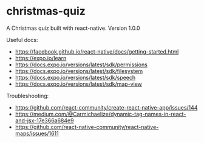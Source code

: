 # christmas-quiz

A Christmas quiz built with react-native. Version 1.0.0

Useful docs:
* https://facebook.github.io/react-native/docs/getting-started.html
* https://expo.io/learn
* https://docs.expo.io/versions/latest/sdk/permissions
* https://docs.expo.io/versions/latest/sdk/filesystem
* https://docs.expo.io/versions/latest/sdk/speech
* https://docs.expo.io/versions/latest/sdk/map-view

Troubleshooting:
* https://github.com/react-community/create-react-native-app/issues/144
* https://medium.com/@Carmichaelize/dynamic-tag-names-in-react-and-jsx-17e366a684e9
* https://github.com/react-native-community/react-native-maps/issues/1611

